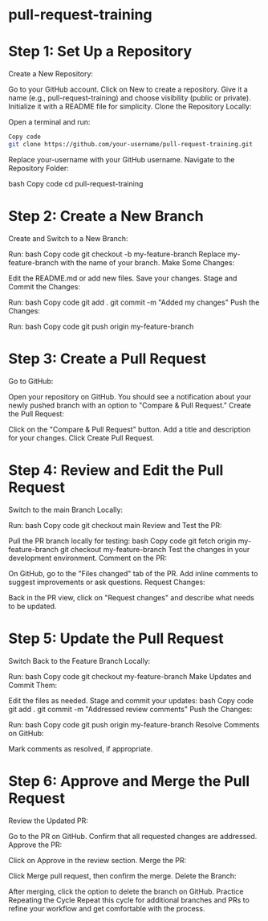 # pull-request-training

# Step 1: Set Up a Repository

Create a New Repository:

Go to your GitHub account.
Click on New to create a repository.
Give it a name (e.g., pull-request-training) and choose visibility (public or private).
Initialize it with a README file for simplicity.
Clone the Repository Locally:

Open a terminal and run:
```bash
Copy code
git clone https://github.com/your-username/pull-request-training.git
```

Replace your-username with your GitHub username.
Navigate to the Repository Folder:

bash
Copy code
cd pull-request-training

# Step 2: Create a New Branch
Create and Switch to a New Branch:

Run:
bash
Copy code
git checkout -b my-feature-branch
Replace my-feature-branch with the name of your branch.
Make Some Changes:

Edit the README.md or add new files.
Save your changes.
Stage and Commit the Changes:

Run:
bash
Copy code
git add .
git commit -m "Added my changes"
Push the Changes:

Run:
bash
Copy code
git push origin my-feature-branch

# Step 3: Create a Pull Request

Go to GitHub:

Open your repository on GitHub.
You should see a notification about your newly pushed branch with an option to "Compare & Pull Request."
Create the Pull Request:

Click on the "Compare & Pull Request" button.
Add a title and description for your changes.
Click Create Pull Request.

# Step 4: Review and Edit the Pull Request

Switch to the main Branch Locally:

Run:
bash
Copy code
git checkout main
Review and Test the PR:

Pull the PR branch locally for testing:
bash
Copy code
git fetch origin my-feature-branch
git checkout my-feature-branch
Test the changes in your development environment.
Comment on the PR:

On GitHub, go to the "Files changed" tab of the PR.
Add inline comments to suggest improvements or ask questions.
Request Changes:

Back in the PR view, click on "Request changes" and describe what needs to be updated.

# Step 5: Update the Pull Request

Switch Back to the Feature Branch Locally:

Run:
bash
Copy code
git checkout my-feature-branch
Make Updates and Commit Them:

Edit the files as needed.
Stage and commit your updates:
bash
Copy code
git add .
git commit -m "Addressed review comments"
Push the Changes:

Run:
bash
Copy code
git push origin my-feature-branch
Resolve Comments on GitHub:

Mark comments as resolved, if appropriate.

# Step 6: Approve and Merge the Pull Request

Review the Updated PR:

Go to the PR on GitHub.
Confirm that all requested changes are addressed.
Approve the PR:

Click on Approve in the review section.
Merge the PR:

Click Merge pull request, then confirm the merge.
Delete the Branch:

After merging, click the option to delete the branch on GitHub.
Practice Repeating the Cycle
Repeat this cycle for additional branches and PRs to refine your workflow and get comfortable with the process.
